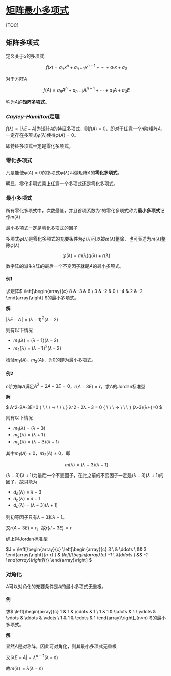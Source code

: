 <link rel='stylesheet' href='../../../style/index.css'>
<script src='../../../style/index.js'></script>

# [矩阵最小多项式](../index.html)

[TOC]

## 矩阵多项式

定义关于$x$的多项式

$$f(x) = a_{n}x^{n} + a_{n-1}x^{n-1} + \cdots + a_{1}x^{} + a_{0}$$

对于方阵$A$

$$f(A) = a_{n}A^{n} + a_{n-1}A^{n-1} + \cdots + a_{1}A^{} + a_{0}E$$

称为$A$的**矩阵多项式**。

### *Cayley-Hamilton*定理

$f(λ) = |λE-A|$为矩阵$A$的特征多项式，则$f(A) = 0$，即对于任意一个$n$阶矩阵$A$，一定存在多项式$\varphi(λ)$使得$\varphi(A)=0$。

即特征多项式一定是零化多项式。

### 零化多项式

凡是能使$\varphi(A)=0$的多项式$\varphi(λ)$叫做矩阵$A$的**零化多项式**。

明显，零化多项式乘上任意一个多项式还是零化多项式。

### 最小多项式

所有零化多项式中，次数最低，并且首项系数为$1$的零化多项式称为**最小多项式**记作$m(λ)$

最小多项式一定是零化多项式的因子

多项式$\varphi(λ)$是零化多项式的充要条件为$\varphi(λ)$可以被$m(λ)$整除，也可表述为$m(λ)$整除$\varphi(λ)$

$$\varphi(λ) = m(λ)q(λ) + r(λ)$$

<span class='highlight'>数字阵的派生$λ$阵的最后一个不变因子就是$A$的最小多项式。</span>

#### 例1

求矩阵$
    \left[\begin{array}{c}
        8  & -3 & 6
    \\  3  & -2 & 0
    \\  -4 & 2  & -2
    \end{array}\right]
$的最小多项式。

**解**

$|λE-A| = (λ-1)^2(λ-2)$

则有以下情况

- $m_1(λ) = (λ-1)(λ-2)$
- $m_2(λ) = (λ-1)^2(λ-2)$

检验$m_1(A)$，$m_2(A)$，为$0$的即为最小多项式。

#### 例2

$n$阶方阵$A$满足$A^2-2A-3E=0$，$r(A-3E)=r$，求$A$的Jordan标准型

**解**

$
    A^2-2A-3E=0
    { \ \ \ ⇒ \ \ \ }
    λ^2 - 2λ - 3 = 0
    { \ \ \ ⇒ \ \ \ }
    (λ-3)(λ+)=0
$

则有以下情况

- $m_1(λ) = (λ-3)$
- $m_2(λ) = (λ+1)$
- $m_3(λ) = (λ-3)(λ+1)$

其中$m_1(A)≠0$，$m_2(A)≠0$，即

$$m(λ) = (λ-3)(λ+1)$$

$(λ-3)(λ+1)$为最后一个不变因子，在此之前的不变因子一定是$(λ-3)(λ+1)$的因子，故只能为

- $d_a(λ) = λ-3$
- $d_b(λ) = λ+1$
- $d_c(λ) = (λ-3)(λ+1)$

则初等因子只有$λ-3$和$λ+1$。

又$r(A-3E)=r$，故$r(J-3E)=r$

综上得Jordan标准型

$J = 
    \left[\begin{array}{c}
        \left[\begin{array}{c}
            3
        \\  & \ddots
        \\  && 3
        \end{array}\right]_{n-r}
        \\ &
        \left[\begin{array}{c}
            -1
        \\  &\ddots
        \\  && -1
        \end{array}\right]_{r}
    \end{array}\right]
$

### 对角化

$A$可以对角化的充要条件是$A$的最小多项式无重根。

#### 例

求$
    \left[\begin{array}{c}
        1 & 1 & \cdots & 1
    \\  1 & 1 & \cdots & 1
    \\  \vdots & \vdots & \ddots & \vdots
    \\  1 & 1 & \cdots & 1
    \end{array}\right]_{n×n}
$的最小多项式。

**解**

显然$A$是对称阵，因此可对角化，则其最小多项式无重根

又$|λE-A| = λ^{n-1}(λ-n)$

故$m(λ) = λ(λ-n)$


